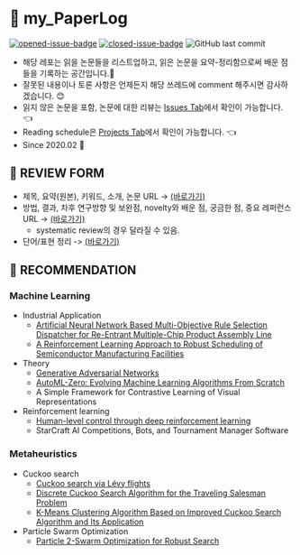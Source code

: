 # :page_facing_up: my_PaperLog
[![opened-issue-badge](https://img.shields.io/github/issues/koptimizer/my_PaperLog)](https://github.com/koptimizer/my_PaperLog/issues)
[![closed-issue-badge](https://img.shields.io/github/issues-closed/koptimizer/my_PaperLog)](https://github.com/koptimizer/my_PaperLog/issues?q=is%3Aissue+is%3Aclosed)
![GitHub last commit](https://img.shields.io/github/last-commit/koptimizer/my_PaperLog.svg)
- 해당 레포는 읽을 논문들을 리스트업하고, 읽은 논문을 요약-정리함으로써 배운 점들을 기록하는 공간입니다.:closed_book:
- 잘못된 내용이나 토론 사항은 언제든지 해당 쓰레드에 comment 해주시면 감사하겠습니다. :blush:
- 읽지 않은 논문을 포함, 논문에 대한 리뷰는 [Issues Tab](https://github.com/koptimizer/my_PaperLog/issues)에서 확인이 가능합니다. :point_left:
- Reading schedule은 [Projects Tab](https://github.com/koptimizer/my_PaperLog/projects/1)에서 확인이 가능합니다. :point_left:
- Since 2020.02 :runner:

## :memo: REVIEW FORM 
- 제목, 요약(원본), 키워드, 소개, 논문 URL -> [(바로가기)](https://github.com/koptimizer/my_PaperLog/blob/master/.github/ISSUE_TEMPLATE/paper_temp.md)
- 방법, 결과, 차후 연구방향 및 보완점, novelty와 배운 점, 궁금한 점, 중요 레퍼런스 URL -> [(바로가기)](https://github.com/koptimizer/my_PaperLog/blob/master/review_form.md)
  - systematic review의 경우 달라질 수 있음.
- 단어/표현 정리 -> [(바로가기)](https://github.com/koptimizer/my_PaperLog/blob/master/words.md)

## :dart: RECOMMENDATION
### Machine Learning
- Industrial Application
  - [Artificial Neural Network Based Multi-Objective Rule Selection Dispatcher for Re-Entrant Multiple-Chip Product Assembly Line](https://github.com/koptimizer/my_PaperLog/issues/1)
  - [A Reinforcement Learning Approach to Robust Scheduling of Semiconductor Manufacturing Facilities]()
- Theory
  - [Generative Adversarial Networks](https://github.com/koptimizer/my_PaperLog/issues/3)
  - [AutoML-Zero: Evolving Machine Learning Algorithms From Scratch](https://github.com/koptimizer/my_PaperLog/issues/6)
  - A Simple Framework for Contrastive Learning of Visual Representations
- Reinforcement learning
  - [Human-level control through deep reinforcement learning](https://github.com/koptimizer/my_PaperLog/issues/5)
  - StarCraft AI Competitions, Bots, and Tournament Manager Software
### Metaheuristics
- Cuckoo search
  - [Cuckoo search via Lévy flights](https://github.com/koptimizer/my_PaperLog/issues/2)
  - [Discrete Cuckoo Search Algorithm for the Traveling Salesman Problem](https://github.com/koptimizer/my_PaperLog/issues/4)
  - [K-Means Clustering Algorithm Based on Improved Cuckoo Search Algorithm and
Its Application](https://github.com/koptimizer/my_PaperLog/issues/7)
- Particle Swarm Optimization
  - [Particle 2-Swarm Optimization for Robust Search](https://github.com/koptimizer/my_PaperLog/issues/8)
